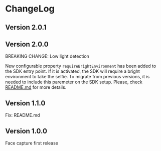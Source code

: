 # ChangeLog
## Version 2.0.1

## Version 2.0.0

BREAKING CHANGE: Low light detection

New configurable property `requireBrightEnvironment` has been added to the SDK entry point. If it is activated, the SDK will require a bright environment to take the selfie. To migrate from previous versions, it is needed to include this paremeter on the SDK setup.
Please, check [README.md](https://github.com/getyoti/react-native-yoti-face-capture/blob/main/README.md) for more details.

## Version 1.1.0

Fix: README.md

## Version 1.0.0

Face capture first release
